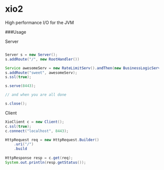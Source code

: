 xio2
====

High performance I/O for the JVM


###Usage

Server

```java

Server s = new Server();
s.addRoute("/", new RootHandler())

Service awesomeServ = new RateLimitServ().andThen(new BusinessLogicServ());
s.addRoute("sweet", awesomeServ);
s.ssl(true);

s.serve(8443);

// and when you are all done

s.close();
```

Client 
```java
XioClient c = new Client();
c.ssl(true);
c.connect("localhost", 8443);

HttpRequest req = new HttpRequest.Builder()
    .uri("/")
    .build
    
HttpResponse resp = c.get(req);
System.out.println(resp.getStatus());
```